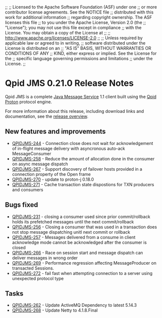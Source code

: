 ;;
;; Licensed to the Apache Software Foundation (ASF) under one
;; or more contributor license agreements.  See the NOTICE file
;; distributed with this work for additional information
;; regarding copyright ownership.  The ASF licenses this file
;; to you under the Apache License, Version 2.0 (the
;; "License"); you may not use this file except in compliance
;; with the License.  You may obtain a copy of the License at
;; 
;;   http://www.apache.org/licenses/LICENSE-2.0
;; 
;; Unless required by applicable law or agreed to in writing,
;; software distributed under the License is distributed on an
;; "AS IS" BASIS, WITHOUT WARRANTIES OR CONDITIONS OF ANY
;; KIND, either express or implied.  See the License for the
;; specific language governing permissions and limitations
;; under the License.
;;

# Qpid JMS 0.21.0 Release Notes

Qpid JMS is a complete [Java Message Service][jms] 1.1 client built
using the [Qpid Proton]({{site_url}}/proton/index.html) protocol
engine.

For more information about this release, including download links and
documentation, see the [release overview](index.html).

[jms]: http://en.wikipedia.org/wiki/Java_Message_Service


## New features and improvements

 - [QPIDJMS-244](https://issues.apache.org/jira/browse/QPIDJMS-244) - Connection close does not wait for acknowledgement of in-flight message delivery with asyncronous auto-ack MessageConsumer
 - [QPIDJMS-258](https://issues.apache.org/jira/browse/QPIDJMS-258) - Reduce the amount of allocation done in the consumer on async message dispatch
 - [QPIDJMS-267](https://issues.apache.org/jira/browse/QPIDJMS-267) - Support discovery of failover hosts provided in a connection property of the Open frame
 - [QPIDJMS-270](https://issues.apache.org/jira/browse/QPIDJMS-270) - update to proton-j 0.18.0
 - [QPIDJMS-271](https://issues.apache.org/jira/browse/QPIDJMS-271) - Cache transaction state dispostions for TXN producers and consumers

## Bugs fixed

 - [QPIDJMS-231](https://issues.apache.org/jira/browse/QPIDJMS-231) - closing a consumer used since prior commit/rollback holds its prefetched messages until the next commit/rollback
 - [QPIDJMS-256](https://issues.apache.org/jira/browse/QPIDJMS-256) - Closing a consumer that was used in a transaction does not stop message dispatching unitl next commit or rollback
 - [QPIDJMS-257](https://issues.apache.org/jira/browse/QPIDJMS-257) - Messages delivered from a consume in client acknowledge mode cannot be acknowledged after the consumer is closed
 - [QPIDJMS-266](https://issues.apache.org/jira/browse/QPIDJMS-266) - Race on session start and message dispatch can deliver messages in wrong order
 - [QPIDJMS-269](https://issues.apache.org/jira/browse/QPIDJMS-269) - Performance regression affecting MessageProducer on transacted Sessions.
 - [QPIDJMS-272](https://issues.apache.org/jira/browse/QPIDJMS-272) - fail fast when attempting connection to a server using unexpected protocol type

## Tasks

 - [QPIDJMS-262](https://issues.apache.org/jira/browse/QPIDJMS-262) - Update ActiveMQ Dependency to latest 5.14.3
 - [QPIDJMS-268](https://issues.apache.org/jira/browse/QPIDJMS-268) - Update Netty to 4.1.8.Final